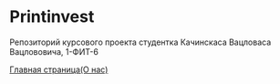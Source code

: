 # Printinvest
Репозиторий курсового проекта студентка Качинскаса Вацловаса Вацлововича, 1-ФИТ-6

[Главная страница(О нас)](https://litvinas2006.github.io/Printinvest/main.html)

